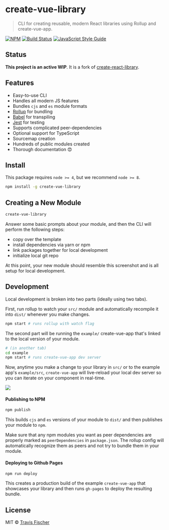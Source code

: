 # create-vue-library

> CLI for creating reusable, modern React libraries using Rollup and create-vue-app.

[![NPM](https://img.shields.io/npm/v/create-vue-library.svg)](https://www.npmjs.com/package/create-vue-library) [![Build Status](https://travis-ci.com/transitive-bullshit/create-vue-library.svg?branch=master)](https://travis-ci.com/transitive-bullshit/create-vue-library) [![JavaScript Style Guide](https://img.shields.io/badge/code_style-standard-brightgreen.svg)](https://standardjs.com)

## Status

**This project is an active WIP**. It is a fork of [create-react-library](https://github.com/transitive-bullshit/create-react-library).


## Features

- Easy-to-use CLI
- Handles all modern JS features
- Bundles `cjs` and `es` module formats
- [Rollup](https://rollupjs.org/) for bundling
- [Babel](https://babeljs.io/) for transpiling
- [Jest](https://facebook.github.io/jest/) for testing
- Supports complicated peer-dependencies
- Optional support for TypeScript
- Sourcemap creation
- Hundreds of public modules created
- Thorough documentation :heart_eyes:


## Install

This package requires `node >= 4`, but we recommend `node >= 8`.

```bash
npm install -g create-vue-library
```


## Creating a New Module

```bash
create-vue-library
```

Answer some basic prompts about your module, and then the CLI will perform the following steps:
- copy over the template
- install dependencies via yarn or npm
- link packages together for local development
- initialize local git repo

At this point, your new module should resemble this screenshot and is all setup for local development.


## Development

Local development is broken into two parts (ideally using two tabs).

First, run rollup to watch your `src/` module and automatically recompile it into `dist/` whenever you make changes.

```bash
npm start # runs rollup with watch flag
```

The second part will be running the `example/` create-vue-app that's linked to the local version of your module.

```bash
# (in another tab)
cd example
npm start # runs create-vue-app dev server
```

Now, anytime you make a change to your library in `src/` or to the example app's `example/src`, `create-vue-app` will live-reload your local dev server so you can iterate on your component in real-time.

![](https://media.giphy.com/media/12NUbkX6p4xOO4/giphy.gif)


#### Publishing to NPM

```bash
npm publish
```

This builds `cjs` and `es` versions of your module to `dist/` and then publishes your module to `npm`.

Make sure that any npm modules you want as peer dependencies are properly marked as `peerDependencies` in `package.json`. The rollup config will automatically recognize them as peers and not try to bundle them in your module.


#### Deploying to Github Pages

```bash
npm run deploy
```

This creates a production build of the example `create-vue-app` that showcases your library and then runs `gh-pages` to deploy the resulting bundle.


## License

MIT © [Travis Fischer](https://github.com/transitive-bullshit)
